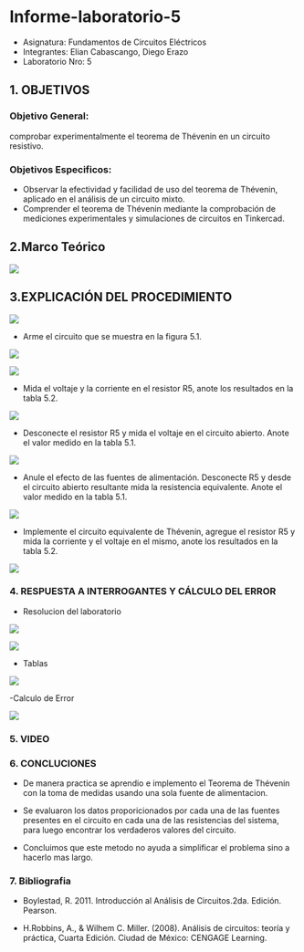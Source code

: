 # Informe-laboratorio-5
- Asignatura: Fundamentos de Circuitos Eléctricos
- Integrantes: Elian Cabascango, Diego Erazo
- Laboratorio Nro: 5

## 1. OBJETIVOS

### Objetivo General:

comprobar experimentalmente el teorema de Thévenin en un circuito resistivo.

### Objetivos Especificos:

- Observar la efectividad y facilidad de uso del teorema de Thévenin, aplicado en el análisis de un circuito mixto.
- Comprender el teorema de Thévenin mediante la comprobación de mediciones experimentales y simulaciones de 
  circuitos en Tinkercad.
  
## 2.Marco Teórico

![](https://github.com/emcabascango1/Informe-laboratorio-5/blob/main/imagenes/TEORIA%20LABORATORIO%205.jpeg)

## 3.EXPLICACIÓN DEL PROCEDIMIENTO

![](https://github.com/emcabascango1/Informe-laboratorio-5/blob/main/imagenes/MATERIALES.PNG)

- Arme el circuito que se muestra en la figura 5.1.

![](https://github.com/emcabascango1/Informe-laboratorio-5/blob/main/imagenes/PASO%201.PNG)

![](https://github.com/emcabascango1/Informe-laboratorio-5/blob/main/imagenes/PASO%201%20ARMADO.PNG)

- Mida el voltaje y la corriente en el resistor R5, anote los resultados en la tabla 5.2.

![](https://github.com/emcabascango1/Informe-laboratorio-5/blob/main/imagenes/PASO%202.PNG)

- Desconecte el resistor R5 y mida el voltaje en el circuito abierto. Anote el valor medido en la tabla 5.1.

![](https://github.com/emcabascango1/Informe-laboratorio-5/blob/main/imagenes/PASO%203.PNG)

- Anule el efecto de las fuentes de alimentación. Desconecte R5 y desde el circuito
abierto resultante mida la resistencia equivalente. Anote el valor medido en la tabla 5.1.

![](https://github.com/emcabascango1/Informe-laboratorio-5/blob/main/imagenes/PASO%204.PNG)

- Implemente el circuito equivalente de Thévenin, agregue el resistor R5 y mida la
corriente y el voltaje en el mismo, anote los resultados en la tabla 5.2.

![](https://github.com/emcabascango1/Informe-laboratorio-5/blob/main/imagenes/PASO%205.PNG)

### 4. RESPUESTA A INTERROGANTES Y CÁLCULO DEL ERROR

- Resolucion del laboratorio 

![](https://github.com/emcabascango1/Informe-laboratorio-5/blob/main/imagenes/calculo%201.jpg)

![](https://github.com/emcabascango1/Informe-laboratorio-5/blob/main/imagenes/calculo%202.jpg)

- Tablas

![](https://github.com/emcabascango1/Informe-laboratorio-5/blob/main/imagenes/TABLAS.PNG)

-Calculo de Error

![](https://github.com/emcabascango1/Informe-laboratorio-5/blob/main/imagenes/ERROR.PNG)

### 5. VIDEO

### 6. CONCLUCIONES
- De manera practica se aprendio e implemento el Teorema de Thévenin con la toma de medidas usando una sola fuente de alimentacion.

- Se evaluaron los datos proporicionados por cada una de las fuentes presentes en el circuito en cada una de las resistencias del sistema, para luego encontrar los verdaderos valores del circuito.

- Concluimos que este metodo no ayuda a simplificar el problema sino a hacerlo mas largo.

### 7. Bibliografia

- Boylestad, R. 2011. Introducción al Análisis de Circuitos.2da. Edición. Pearson.

- H.Robbins, A., & Wilhem C. Miller. (2008). Análisis de circuitos: teoría y práctica, Cuarta Edición. Ciudad de México: CENGAGE Learning.

